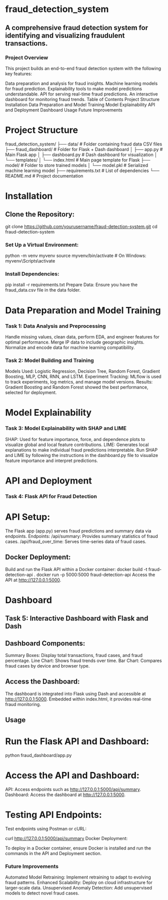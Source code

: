 # fraud_detection_system
## A comprehensive fraud detection system for identifying and visualizing fraudulent transactions.
### Project Overview

This project builds an end-to-end fraud detection system with the following key features:

Data preparation and analysis for fraud insights.
Machine learning models for fraud prediction.
Explainability tools to make model predictions understandable.
API for serving real-time fraud predictions.
An interactive dashboard for monitoring fraud trends.
Table of Contents
Project Structure
Installation
Data Preparation and Model Training
Model Explainability
API and Deployment
Dashboard
Usage
Future Improvements


# Project Structure
fraud_detection_system/
├── data/                     # Folder containing fraud data CSV files
├── fraud_dashboard/          # Folder for Flask + Dash dashboard
│   ├── app.py                # Main Flask app
│   ├── dashboard.py          # Dash dashboard for visualization
│   └── templates/
│       └── index.html        # Main page template for Flask
├── model/                    # Folder to store trained models
│   └── model.pkl             # Serialized machine learning model
├── requirements.txt          # List of dependencies
└── README.md                 # Project documentation


# Installation
## Clone the Repository:

git clone https://github.com/yourusername/fraud-detection-system.git
cd fraud-detection-system
### Set Up a Virtual Environment:
python -m venv myvenv
source myvenv/bin/activate  # On Windows: myvenv\Scripts\activate
### Install Dependencies:
pip install -r requirements.txt
Prepare Data: Ensure you have the fraud_data.csv file in the data folder.

# Data Preparation and Model Training
### Task 1: Data Analysis and Preprocessing
Handle missing values, clean data, perform EDA, and engineer features for optimal performance.
Merge IP data to include geographic insights.
Normalize and encode data for machine learning compatibility.
### Task 2: Model Building and Training
Models Used: Logistic Regression, Decision Tree, Random Forest, Gradient Boosting, MLP, CNN, RNN, and LSTM.
Experiment Tracking: MLflow is used to track experiments, log metrics, and manage model versions.
Results: Gradient Boosting and Random Forest showed the best performance, selected for deployment.

# Model Explainability
### Task 3: Model Explainability with SHAP and LIME
SHAP: Used for feature importance, force, and dependence plots to visualize global and local feature contributions.
LIME: Generates local explanations to make individual fraud predictions interpretable.
Run SHAP and LIME by following the instructions in the dashboard.py file to visualize feature importance and interpret predictions.

# API and Deployment
### Task 4: Flask API for Fraud Detection
# API Setup:

The Flask app (app.py) serves fraud predictions and summary data via endpoints.
Endpoints:
/api/summary: Provides summary statistics of fraud cases.
/api/fraud_over_time: Serves time-series data of fraud cases.
## Docker Deployment:

Build and run the Flask API within a Docker container:
docker build -t fraud-detection-api .
docker run -p 5000:5000 fraud-detection-api
Access the API at http://127.0.0.1:5000.

# Dashboard
## Task 5: Interactive Dashboard with Flask and Dash
## Dashboard Components:

Summary Boxes: Display total transactions, fraud cases, and fraud percentage.
Line Chart: Shows fraud trends over time.
Bar Chart: Compares fraud cases by device and browser type.
## Access the Dashboard:

The dashboard is integrated into Flask using Dash and accessible at http://127.0.0.1:5000.
Embedded within index.html, it provides real-time fraud monitoring.

## Usage
# Run the Flask API and Dashboard:

python fraud_dashboard/app.py
# Access the API and Dashboard:

API: Access endpoints such as http://127.0.0.1:5000/api/summary.
Dashboard: Access the dashboard at http://127.0.0.1:5000.
# Testing API Endpoints:

Test endpoints using Postman or cURL:

curl http://127.0.0.1:5000/api/summary
Docker Deployment:

To deploy in a Docker container, ensure Docker is installed and run the commands in the API and Deployment section.

### Future Improvements
Automated Model Retraining: Implement retraining to adapt to evolving fraud patterns.
Enhanced Scalability: Deploy on cloud infrastructure for larger-scale data.
Unsupervised Anomaly Detection: Add unsupervised models to detect novel fraud cases.
